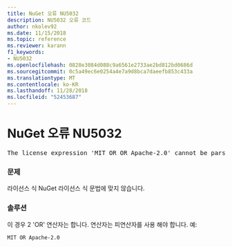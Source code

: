 ```yaml
---
title: NuGet 오류 NU5032
description: NU5032 오류 코드
author: nkolev92
ms.date: 11/15/2018
ms.topic: reference
ms.reviewer: karann
f1_keywords:
- NU5032
ms.openlocfilehash: 0828e3084d088c9a6561e2733ae2bd812bd0686d
ms.sourcegitcommit: 0c5a49ec6e0254a4e7a9d8bca7daeefb853c433a
ms.translationtype: MT
ms.contentlocale: ko-KR
ms.lasthandoff: 11/28/2018
ms.locfileid: "52453687"
---
```

# <a name="nuget-error-nu5032"></a>NuGet 오류 NU5032
<pre>The license expression 'MIT OR OR Apache-2.0' cannot be parsed succesfully. The license expression is invalid.</pre>

### <a name="issue"></a>문제

라이선스 식 NuGet 라이선스 식 문법에 맞지 않습니다.

### <a name="solution"></a>솔루션

이 경우 2 'OR' 연산자는 합니다. 연산자는 피연산자를 사용 해야 합니다. 예:
```
MIT OR Apache-2.0
```